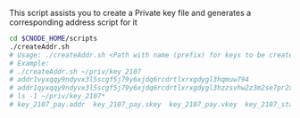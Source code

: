 This script assists you to create a Private key file and generates a corresponding address script for it
``` bash
cd $CNODE_HOME/scripts
./createAddr.sh
# Usage: ./createAddr.sh <Path with name (prefix) for keys to be created>
# Example:
# ./createAddr.sh ~/priv/key_2107
# addr1vyxqqy9ndyvx3l5scgf5j79y6xjdq6rcdrtlxrxgdygl3hqmuw794
# addr1qyxqqy9ndyvx3l5scgf5j79y6xjdq6rcdrtlxrxgdygl3hzzsvhw2z3m2se7pr2x30zs9d5pa300cftd77exfteqyhnqe2t7rc
# ls -1 ~/priv/key_2107*
# key_2107_pay.addr  key_2107_pay.skey  key_2107_pay.vkey  key_2107_stake.addr  key_2107_stake.skey  key_2107_stake.vkey
```
